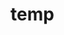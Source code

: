 # temp



















































































































































































